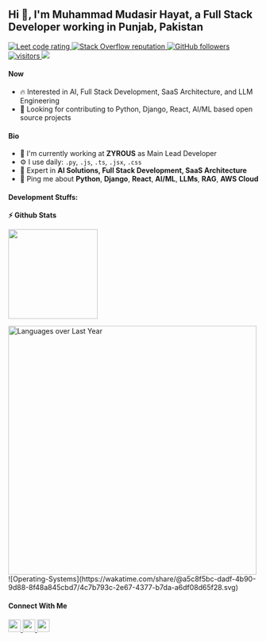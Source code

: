 ## Hi 👋, I'm Muhammad Mudasir Hayat, a Full Stack Developer working in Punjab, Pakistan

<p align="left">
<!--   <a href="https://leetcode.com/mudasirhayat/">
    <img src="https://cp-logo.vercel.app/leetcode/mudasirhayat" alt="Leet code rating" />
  </a> -->
  <a href="https://www.hackerrank.com/mudasirhayat5">
    <img src="https://raw.githubusercontent.com/sudiptob2/cf-stats/main/output/rating.svg" alt="Leet code rating" />
  </a>
  <a href="https://stackoverflow.com/users/mudasir-hayat">
    <img alt="Stack Overflow reputation" src="https://img.shields.io/stackexchange/stackoverflow/r/5921662?color=orange&label=reputation&logo=stackoverflow">
  </a>
  <a href="https://github.com/alihassan4198-tech?tab=followers">
    <img alt="GitHub followers" src="https://img.shields.io/github/followers/alihassan4198-tech?color=green&logo=github">
  </a>
  <a href="https://github.com/alihassan4198-tech/">
    <img src="https://komarev.com/ghpvc/?username=alihassan4198-tech" alt="visitors" />
  </a>
  <a href="https://mudasirhayat.com/">
    <img src="https://img.shields.io/badge/Portfolio-mudasirhayat.com-brightgreen?style=flat&logo=safari&logoColor=white">
  </a>
</p>

#### Now
- :fire: Interested in AI, Full Stack Development, SaaS Architecture, and LLM Engineering
- :calendar: Looking for contributing to Python, Django, React, AI/ML based open source projects 

#### Bio
- 🏢 I'm currently working at **ZYROUS** as Main Lead Developer
- ⚙️ I use daily: `.py`, `.js`, `.ts`, `.jsx`, `.css`
- 🌱 Expert in **AI Solutions, Full Stack Development, SaaS Architecture**
- 💬 Ping me about **Python**, **Django**, **React**, **AI/ML**, **LLMs**, **RAG**, **AWS Cloud**

#### Development Stuffs:
<b>⚡ Github Stats</b>
<p float="left">
<!-- <img height="180em" src="https://github-readme-stats.vercel.app/api?username=alihassan4198-tech&show_icons=true&hide_border=true&&count_private=true&include_all_commits=true" />  -->
<img height="180em" src="https://github-readme-stats.vercel.app/api/top-langs/?username=alihassan4198-tech&show_icons=true&hide_border=true&layout=compact&langs_count=15"/>
</p> 

<img src="https://raw.githubusercontent.com/alihassan4198-tech/alihassan4198-tech/main/languages_chart.png" alt="Languages over Last Year" width="500"/>
![Operating-Systems](https://wakatime.com/share/@a5c8f5bc-dadf-4b90-9d88-8f48a845cbd7/4c7b793c-2e67-4377-b7da-a6df08d65f28.svg)

#### Connect With Me

<p left="center">
  <a href="https://www.linkedin.com/in/mudasir-hayat/">
    <img src="https://img.shields.io/badge/linkedin-%230077B5.svg?&style=for-the-badge&logo=linkedin&logoColor=white" height=25>
  </a> 
  <a href="mailto:mudasirhayat5@gmail.com">
    <img src="https://img.shields.io/badge/Gmail-D14836?style=for-the-badge&logo=gmail&logoColor=white" height=25>
  </a>
  <a href="tel:+923104171759">
    <img src="https://img.shields.io/badge/Phone-+92_310_4171759-blue?style=for-the-badge&logo=phone&logoColor=white" height=25>
  </a>
</p>
